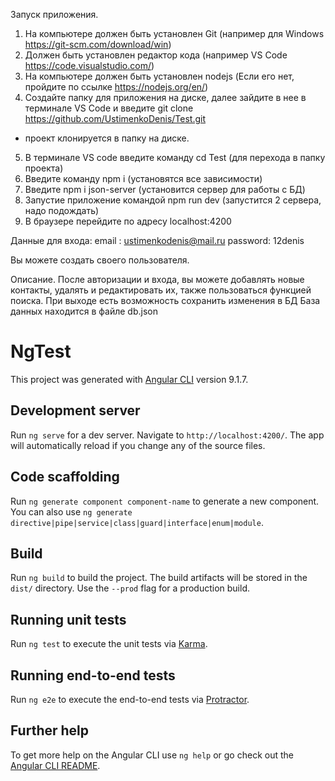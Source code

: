Запуск приложения.
1. На компьютере должен быть установлен Git (например для Windows https://git-scm.com/download/win)
2. Должен быть установлен редактор кода (например VS Code https://code.visualstudio.com/)
3. На компьютере должен быть установлен nodejs (Если его нет, пройдите по ссылке https://nodejs.org/en/)
4. Создайте папку для приложения на диске, далее зайдите в нее в терминале VS Code и введите 
    git clone https://github.com/UstimenkoDenis/Test.git   
  - проект клонируется в папку на диске.
5. В терминале VS code введите команду cd Test  (для перехода в папку проекта)
6. Введите команду npm i  (установятся все зависимости)
7. Введите npm i json-server (установится сервер для работы с БД)
8. Запустие приложение командой npm run dev  (запустится 2 сервера, надо подождать)
9. В браузере перейдите по адресу localhost:4200


Данные для входа:
           email : ustimenkodenis@mail.ru
           password: 12denis

Вы можете создать своего пользователя.

Описание.
  После авторизации и входа, вы можете добавлять новые контакты, удалять и редактировать их,
  также пользоваться функцией поиска.
  При выходе есть возможность сохранить изменения в БД
  База данных находится в файле db.json












# NgTest

This project was generated with [Angular CLI](https://github.com/angular/angular-cli) version 9.1.7.

## Development server

Run `ng serve` for a dev server. Navigate to `http://localhost:4200/`. The app will automatically reload if you change any of the source files.

## Code scaffolding

Run `ng generate component component-name` to generate a new component. You can also use `ng generate directive|pipe|service|class|guard|interface|enum|module`.

## Build

Run `ng build` to build the project. The build artifacts will be stored in the `dist/` directory. Use the `--prod` flag for a production build.

## Running unit tests

Run `ng test` to execute the unit tests via [Karma](https://karma-runner.github.io).

## Running end-to-end tests

Run `ng e2e` to execute the end-to-end tests via [Protractor](http://www.protractortest.org/).

## Further help

To get more help on the Angular CLI use `ng help` or go check out the [Angular CLI README](https://github.com/angular/angular-cli/blob/master/README.md).
